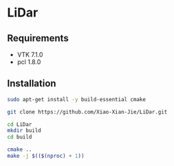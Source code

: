 # LiDar

## Requirements
- VTK 7.1.0
- pcl 1.8.0

## Installation

```bash
sudo apt-get install -y build-essential cmake

git clone https://github.com/Xiao-Xian-Jie/LiDar.git

cd LiDar
mkdir build
cd build

cmake ..
make -j $(($(nproc) + 1))
```
